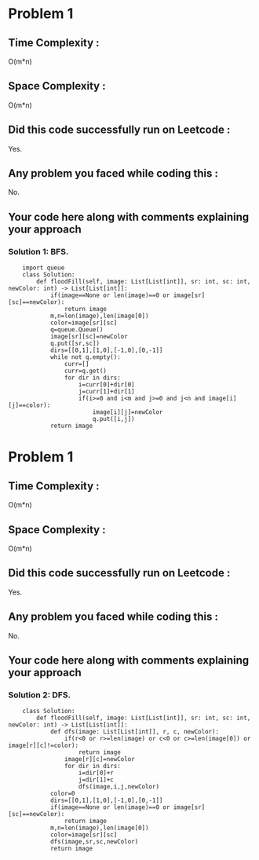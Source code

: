 # Problem 1
## Time Complexity :
O(m*n)

## Space Complexity :
O(m*n)

## Did this code successfully run on Leetcode :
Yes.

## Any problem you faced while coding this :
No.

## Your code here along with comments explaining your approach
### Solution 1: BFS.
        import queue
        class Solution:
            def floodFill(self, image: List[List[int]], sr: int, sc: int, newColor: int) -> List[List[int]]:
                if(image==None or len(image)==0 or image[sr][sc]==newColor):
                    return image
                m,n=len(image),len(image[0])
                color=image[sr][sc]
                q=queue.Queue()
                image[sr][sc]=newColor
                q.put([sr,sc])
                dirs=[[0,1],[1,0],[-1,0],[0,-1]]
                while not q.empty():
                    curr=[]
                    curr=q.get()
                    for dir in dirs:
                        i=curr[0]+dir[0]
                        j=curr[1]+dir[1]
                        if(i>=0 and i<m and j>=0 and j<n and image[i][j]==color):
                            image[i][j]=newColor
                            q.put([i,j])
                return image

# Problem 1
## Time Complexity :
O(m*n)

## Space Complexity :
O(m*n)

## Did this code successfully run on Leetcode :
Yes.

## Any problem you faced while coding this :
No.

## Your code here along with comments explaining your approach
### Solution 2: DFS.
        class Solution:
            def floodFill(self, image: List[List[int]], sr: int, sc: int, newColor: int) -> List[List[int]]:
                def dfs(image: List[List[int]], r, c, newColor):
                    if(r<0 or r>=len(image) or c<0 or c>=len(image[0]) or image[r][c]!=color):
                        return image
                    image[r][c]=newColor
                    for dir in dirs:
                        i=dir[0]+r
                        j=dir[1]+c
                        dfs(image,i,j,newColor)
                color=0
                dirs=[[0,1],[1,0],[-1,0],[0,-1]]    
                if(image==None or len(image)==0 or image[sr][sc]==newColor):
                    return image
                m,n=len(image),len(image[0])
                color=image[sr][sc]
                dfs(image,sr,sc,newColor)
                return image
